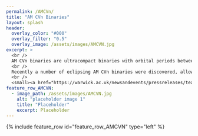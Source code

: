 ```yaml
---
permalink: /AMCVn/
title: "AM CVn Binaries"
layout: splash
header:
  overlay_color: "#000"
  overlay_filter: "0.5"
  overlay_image: /assets/images/AMCVN.jpg
excerpt: >
  <br />
  AM CVn binaries are ultracompact binaries with orbital periods between 5 minutes and about an hour, where a white dwarf accretes helium-rich material from a semi-degenerate companion star. <br />
  <br />
  Recently a number of eclipsing AM CVn binaries were discovered, allowing us to probe the thermal states of both white dwarfs, and their orbital evolution. <br />
  <br />
  <small><a href="https://warwick.ac.uk/newsandevents/pressreleases/teardrop_star_reveals">Image courtesy of University of Warwick/Mark Garlick</a></small>
feature_row_AMCVN:
  - image_path: /assets/images/AMCVN.jpg
    alt: "placeholder image 1"
    title: "Placeholder"
    excerpt: Placeholder
---
```


{% include feature_row id="feature_row_AMCVN" type="left" %}






